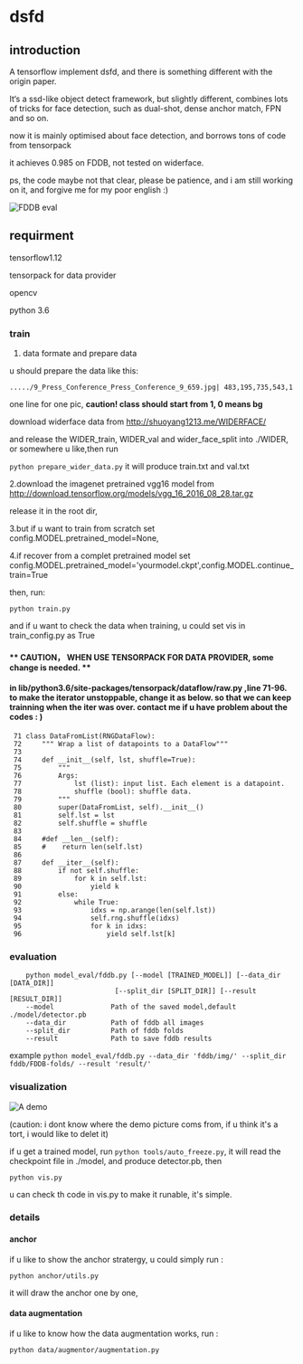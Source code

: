 # dsfd

## introduction

A tensorflow implement dsfd, and there is something different with the origin paper.

It‘s a ssd-like object detect framework, but slightly different, combines lots of tricks for face detection, such as dual-shot, dense anchor match, FPN and so on.

now it is mainly optimised about face detection, and borrows tons of code from tensorpack

it achieves 0.985 on FDDB, not tested on widerface. 


ps, the code maybe not that clear, please be patience, and i am still working on it, and forgive me for my poor english :)

![FDDB eval](https://github.com/610265158/dsfd_tensorflow/blob/master/Figure_1.png)

## requirment

tensorflow1.12

tensorpack for data provider

opencv

python 3.6


### train
1. data formate and prepare data

u should prepare the data like this:

`...../9_Press_Conference_Press_Conference_9_659.jpg| 483,195,735,543,1`

one line for one pic, **caution! class should start from 1, 0 means bg**

download widerface data from http://shuoyang1213.me/WIDERFACE/

and release the WIDER_train, WIDER_val and wider_face_split into ./WIDER, or somewhere u like,then run

`python prepare_wider_data.py` it will produce train.txt and val.txt

2.download the imagenet pretrained vgg16 model from http://download.tensorflow.org/models/vgg_16_2016_08_28.tar.gz

release it in the root dir,

3.but if u want to train from scratch set config.MODEL.pretrained_model=None,

4.if recover from a complet pretrained model  set config.MODEL.pretrained_model='yourmodel.ckpt',config.MODEL.continue_train=True

then, run:

`python train.py`

and if u want to check the data when training, u could set vis in train_config.py as True


#### ** CAUTION， WHEN USE TENSORPACK FOR DATA PROVIDER, some change is needed. **
#### in lib/python3.6/site-packages/tensorpack/dataflow/raw.py ,line 71-96. to make the iterator unstoppable, change it as below. so that we can keep trainning when the iter was over. contact me if u have problem about the codes : )
```
 71 class DataFromList(RNGDataFlow):
 72     """ Wrap a list of datapoints to a DataFlow"""
 73 
 74     def __init__(self, lst, shuffle=True):
 75         """
 76         Args:
 77             lst (list): input list. Each element is a datapoint.
 78             shuffle (bool): shuffle data.
 79         """
 80         super(DataFromList, self).__init__()
 81         self.lst = lst
 82         self.shuffle = shuffle
 83     
 84     #def __len__(self):
 85     #    return len(self.lst)
 86 
 87     def __iter__(self):
 88         if not self.shuffle:
 89             for k in self.lst:
 90                 yield k
 91         else:
 92             while True:
 93                 idxs = np.arange(len(self.lst))
 94                 self.rng.shuffle(idxs)
 95                 for k in idxs:
 96                     yield self.lst[k]
```



### evaluation

```
    python model_eval/fddb.py [--model [TRAINED_MODEL]] [--data_dir [DATA_DIR]]
                          [--split_dir [SPLIT_DIR]] [--result [RESULT_DIR]]
    --model              Path of the saved model,default ./model/detector.pb
    --data_dir           Path of fddb all images
    --split_dir          Path of fddb folds
    --result             Path to save fddb results
 ```
    
example `python model_eval/fddb.py --data_dir 'fddb/img/' --split_dir fddb/FDDB-folds/ --result 'result/' `

### visualization
![A demo](https://github.com/610265158/dsfd_tensorflow/blob/master/res_screenshot_11.05.2019.png)

(caution: i dont know where the demo picture coms from, if u think it's a tort, i would like to delet it)

if u get a trained model, run `python tools/auto_freeze.py`, it will read the checkpoint file in ./model, and produce detector.pb, then

`python vis.py`

u can check th code in vis.py to make it runable, it's simple.




### details
#### anchor

if u like to show the anchor stratergy, u could simply run :

`python anchor/utils.py`


it will draw the anchor one by one,


#### data augmentation

if u like to know how the data augmentation works, run :

`python data/augmentor/augmentation.py`
